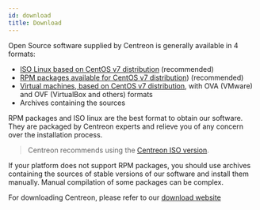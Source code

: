 ```yaml
---
id: download
title: Download
---
```


Open Source software supplied by Centreon is generally available in 4 formats:

* [ISO Linux based on CentOS v7 distribution](https://download.centreon.com) (recommended)
* [RPM packages available for CentOS v7 distribution](https://download.centreon.com)) (recommended)
* [Virtual machines, based on CentOS v7 distribution](https://download.centreon.com), with OVA (VMware) and OVF (VirtualBox and others) formats
* Archives containing the sources

RPM packages and ISO linux are the best format to obtain our software. They are packaged by Centreon experts and relieve
you of any concern over the installation process.

> Centreon recommends using the [Centreon ISO version](centreon_from_iso).

If your platform does not support RPM packages, you should use archives containing the sources of stable versions of
our software and install them manually. Manual compilation of some packages can be complex.

For downloading Centreon, please refer to our [download website](https://download.centreon.com)
